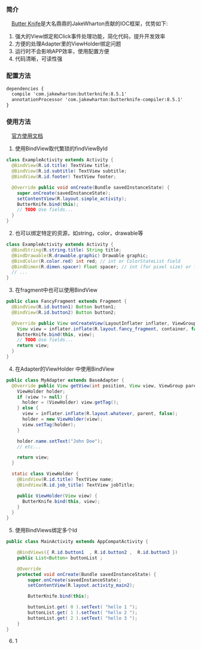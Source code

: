 ### 简介
　[Butter Knife][1]是大名鼎鼎的JakeWharton贡献的IOC框架，优势如下:
  
 1. 强大的View绑定和Click事件处理功能，简化代码，提升开发效率
 2. 方便的处理Adapter里的ViewHolder绑定问题
 3. 运行时不会影响APP效率，使用配置方便
 4. 代码清晰，可读性强

### 配置方法

``` xml
dependencies {
  compile 'com.jakewharton:butterknife:8.5.1'
  annotationProcessor 'com.jakewharton:butterknife-compiler:8.5.1'
}
```

### 使用方法
　[官方使用文档][2]

 1. 使用BindView取代繁琐的findViewById

``` java
class ExampleActivity extends Activity {
  @BindView(R.id.title) TextView title;
  @BindView(R.id.subtitle) TextView subtitle;
  @BindView(R.id.footer) TextView footer;

  @Override public void onCreate(Bundle savedInstanceState) {
    super.onCreate(savedInstanceState);
    setContentView(R.layout.simple_activity);
    ButterKnife.bind(this);
    // TODO Use fields...
  }
}
```

 2. 也可以绑定特定的资源，如string，color，drawable等

``` java
class ExampleActivity extends Activity {
  @BindString(R.string.title) String title;
  @BindDrawable(R.drawable.graphic) Drawable graphic;
  @BindColor(R.color.red) int red; // int or ColorStateList field
  @BindDimen(R.dimen.spacer) Float spacer; // int (for pixel size) or float (for exact value) field
  // ...
}
```

 3. 在fragment中也可以使用BindView

``` java
public class FancyFragment extends Fragment {
  @BindView(R.id.button1) Button button1;
  @BindView(R.id.button2) Button button2;

  @Override public View onCreateView(LayoutInflater inflater, ViewGroup container, Bundle savedInstanceState) {
    View view = inflater.inflate(R.layout.fancy_fragment, container, false);
    ButterKnife.bind(this, view);
    // TODO Use fields...
    return view;
  }
}
```

 4. 在Adapter的ViewHolder 中使用BindView

``` java
public class MyAdapter extends BaseAdapter {
  @Override public View getView(int position, View view, ViewGroup parent) {
    ViewHolder holder;
    if (view != null) {
      holder = (ViewHolder) view.getTag();
    } else {
      view = inflater.inflate(R.layout.whatever, parent, false);
      holder = new ViewHolder(view);
      view.setTag(holder);
    }

    holder.name.setText("John Doe");
    // etc...

    return view;
  }

  static class ViewHolder {
    @BindView(R.id.title) TextView name;
    @BindView(R.id.job_title) TextView jobTitle;

    public ViewHolder(View view) {
      ButterKnife.bind(this, view);
    }
  }
}
```

 5. 使用BindViews绑定多个Id
 
``` java
public class MainActivity extends AppCompatActivity {

    @BindViews({ R.id.button1  , R.id.button2 ,  R.id.button3 })
    public List<Button> buttonList ;

    @Override
    protected void onCreate(Bundle savedInstanceState) {
        super.onCreate(savedInstanceState);
        setContentView(R.layout.activity_main2);

        ButterKnife.bind(this);

        buttonList.get( 0 ).setText( "hello 1 ");
        buttonList.get( 1 ).setText( "hello 2 ");
        buttonList.get( 2 ).setText( "hello 3 ");
    }
}
```


 6. 1

  [1]: https://github.com/JakeWharton/butterknife
  [2]: http://jakewharton.github.io/butterknife/